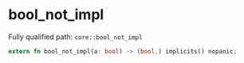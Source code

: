# bool_not_impl

Fully qualified path: `core::bool_not_impl`

```rust
extern fn bool_not_impl(a: bool) -> (bool,) implicits() nopanic;
```


